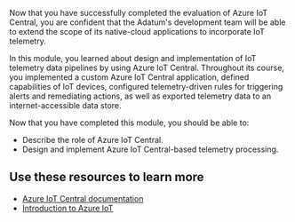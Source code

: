 Now that you have successfully completed the evaluation of Azure IoT Central, you are confident that the Adatum's development team will be able to extend the scope of its native-cloud applications to incorporate IoT telemetry. 

In this module, you learned about design and implementation of IoT telemetry data pipelines by using Azure IoT Central. Throughout its course, you implemented a custom Azure IoT Central application, defined capabilities of IoT devices, configured telemetry-driven rules for triggering alerts and remediating actions, as well as exported telemetry data to an internet-accessible data store.

Now that you have completed this module, you should be able to:

* Describe the role of Azure IoT Central. 
* Design and implement Azure IoT Central-based telemetry processing.

## Use these resources to learn more

* [Azure IoT Central documentation](https://docs.microsoft.com/azure/iot-central/)
* [Introduction to Azure IoT](https://docs.microsoft.com/learn/paths/introduction-to-azure-iot/)
